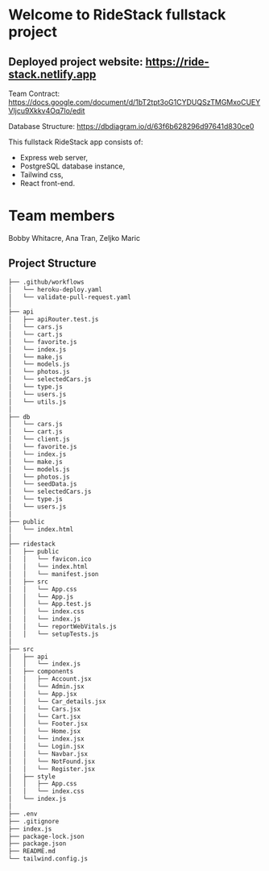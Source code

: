 # Welcome to RideStack fullstack project
## Deployed project website: https://ride-stack.netlify.app

Team Contract: https://docs.google.com/document/d/1bT2tpt3oG1CYDUQSzTMGMxoCUEYVljcu9Xkkv4Oq7Io/edit

Database Structure: https://dbdiagram.io/d/63f6b628296d97641d830ce0

This fullstack RideStack app consists of:

- Express web server,
- PostgreSQL database instance,
- Tailwind css,
- React front-end.

# Team members
Bobby Whitacre, Ana Tran, Zeljko Maric 

## Project Structure

```bash
├── .github/workflows
│   └── heroku-deploy.yaml
│   └── validate-pull-request.yaml
│  
├── api
│   ├── apiRouter.test.js
│   └── cars.js
│   └── cart.js
│   └── favorite.js
│   └── index.js
│   └── make.js
│   └── models.js
│   └── photos.js
│   └── selectedCars.js
│   └── type.js
│   └── users.js
│   └── utils.js
│
├── db
│   └── cars.js
│   └── cart.js
│   └── client.js
│   └── favorite.js
│   └── index.js
│   └── make.js
│   └── models.js
│   └── photos.js
│   └── seedData.js
│   └── selectedCars.js
│   └── type.js
│   └── users.js
│
├── public
│   └── index.html
│
├── ridestack
│   ├── public
│   │   └── favicon.ico
│   │   └── index.html
│   │   └── manifest.json
│   ├── src
│   │   └── App.css
│   │   └── App.js
│   │   └── App.test.js
│   │   └── index.css
│   │   └── index.js
│   │   └── reportWebVitals.js
│   │   └── setupTests.js
│
├── src
│   ├── api
│   │   └── index.js
│   ├── components
│   │   ├── Account.jsx
│   │   └── Admin.jsx
│   │   └── App.jsx
│   │   └── Car_details.jsx
│   │   └── Cars.jsx
│   │   └── Cart.jsx
│   │   └── Footer.jsx
│   │   └── Home.jsx
│   │   └── index.jsx
│   │   └── Login.jsx
│   │   └── Navbar.jsx
│   │   └── NotFound.jsx
│   │   └── Register.jsx
│   ├── style
│   │   ├── App.css
│   │   └── index.css
│   └── index.js
│
├── .env
├── .gitignore
├── index.js
├── package-lock.json
├── package.json
├── README.md
└── tailwind.config.js
